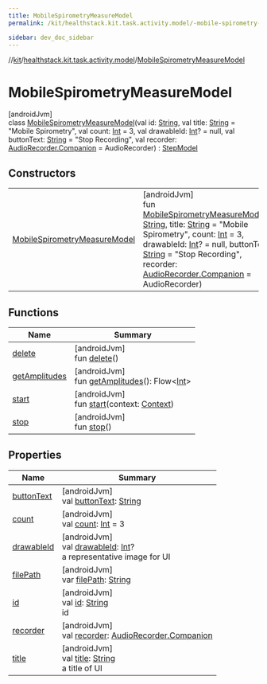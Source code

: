 ```yaml
---
title: MobileSpirometryMeasureModel
permalink: /kit/healthstack.kit.task.activity.model/-mobile-spirometry-measure-model/index.html

sidebar: dev_doc_sidebar
---
```

//[kit](../../../index.html)/[healthstack.kit.task.activity.model](../index.html)/[MobileSpirometryMeasureModel](index.html)



# MobileSpirometryMeasureModel



[androidJvm]\
class [MobileSpirometryMeasureModel](index.html)(val id: [String](https://kotlinlang.org/api/latest/jvm/stdlib/kotlin/-string/index.html), val title: [String](https://kotlinlang.org/api/latest/jvm/stdlib/kotlin/-string/index.html) = &quot;Mobile Spirometry&quot;, val count: [Int](https://kotlinlang.org/api/latest/jvm/stdlib/kotlin/-int/index.html) = 3, val drawableId: [Int](https://kotlinlang.org/api/latest/jvm/stdlib/kotlin/-int/index.html)? = null, val buttonText: [String](https://kotlinlang.org/api/latest/jvm/stdlib/kotlin/-string/index.html) = &quot;Stop Recording&quot;, val recorder: [AudioRecorder.Companion](../../healthstack.kit.sensor/-audio-recorder/-companion/index.html) = AudioRecorder) : [StepModel](../../healthstack.kit.task.base/-step-model/index.html)



## Constructors


| | |
|---|---|
| [MobileSpirometryMeasureModel](-mobile-spirometry-measure-model.html) | [androidJvm]<br>fun [MobileSpirometryMeasureModel](-mobile-spirometry-measure-model.html)(id: [String](https://kotlinlang.org/api/latest/jvm/stdlib/kotlin/-string/index.html), title: [String](https://kotlinlang.org/api/latest/jvm/stdlib/kotlin/-string/index.html) = &quot;Mobile Spirometry&quot;, count: [Int](https://kotlinlang.org/api/latest/jvm/stdlib/kotlin/-int/index.html) = 3, drawableId: [Int](https://kotlinlang.org/api/latest/jvm/stdlib/kotlin/-int/index.html)? = null, buttonText: [String](https://kotlinlang.org/api/latest/jvm/stdlib/kotlin/-string/index.html) = &quot;Stop Recording&quot;, recorder: [AudioRecorder.Companion](../../healthstack.kit.sensor/-audio-recorder/-companion/index.html) = AudioRecorder) |


## Functions


| Name | Summary |
|---|---|
| [delete](delete.html) | [androidJvm]<br>fun [delete](delete.html)() |
| [getAmplitudes](get-amplitudes.html) | [androidJvm]<br>fun [getAmplitudes](get-amplitudes.html)(): Flow&lt;[Int](https://kotlinlang.org/api/latest/jvm/stdlib/kotlin/-int/index.html)&gt; |
| [start](start.html) | [androidJvm]<br>fun [start](start.html)(context: [Context](https://developer.android.com/reference/kotlin/android/content/Context.html)) |
| [stop](stop.html) | [androidJvm]<br>fun [stop](stop.html)() |


## Properties


| Name | Summary |
|---|---|
| [buttonText](button-text.html) | [androidJvm]<br>val [buttonText](button-text.html): [String](https://kotlinlang.org/api/latest/jvm/stdlib/kotlin/-string/index.html) |
| [count](count.html) | [androidJvm]<br>val [count](count.html): [Int](https://kotlinlang.org/api/latest/jvm/stdlib/kotlin/-int/index.html) = 3 |
| [drawableId](../../healthstack.kit.task.base/-step-model/drawable-id.html) | [androidJvm]<br>val [drawableId](../../healthstack.kit.task.base/-step-model/drawable-id.html): [Int](https://kotlinlang.org/api/latest/jvm/stdlib/kotlin/-int/index.html)?<br>a representative image for UI |
| [filePath](file-path.html) | [androidJvm]<br>var [filePath](file-path.html): [String](https://kotlinlang.org/api/latest/jvm/stdlib/kotlin/-string/index.html) |
| [id](../../healthstack.kit.task.base/-step-model/id.html) | [androidJvm]<br>val [id](../../healthstack.kit.task.base/-step-model/id.html): [String](https://kotlinlang.org/api/latest/jvm/stdlib/kotlin/-string/index.html)<br>id |
| [recorder](recorder.html) | [androidJvm]<br>val [recorder](recorder.html): [AudioRecorder.Companion](../../healthstack.kit.sensor/-audio-recorder/-companion/index.html) |
| [title](../../healthstack.kit.task.base/-step-model/title.html) | [androidJvm]<br>val [title](../../healthstack.kit.task.base/-step-model/title.html): [String](https://kotlinlang.org/api/latest/jvm/stdlib/kotlin/-string/index.html)<br>a title of UI |

